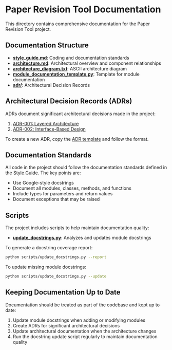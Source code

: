 # Paper Revision Tool Documentation

This directory contains comprehensive documentation for the Paper Revision Tool project.

## Documentation Structure

- **[style_guide.md](style_guide.md)**: Coding and documentation standards
- **[architecture.md](architecture.md)**: Architectural overview and component relationships
- **[architecture_diagram.txt](architecture_diagram.txt)**: ASCII architecture diagram
- **[module_documentation_template.py](module_documentation_template.py)**: Template for module documentation
- **[adr/](adr/)**: Architectural Decision Records

## Architectural Decision Records (ADRs)

ADRs document significant architectural decisions made in the project:

1. [ADR-001: Layered Architecture](adr/001-layered-architecture.md)
2. [ADR-002: Interface-Based Design](adr/002-interface-based-design.md)

To create a new ADR, copy the [ADR template](adr/adr_template.md) and follow the format.

## Documentation Standards

All code in the project should follow the documentation standards defined in the [Style Guide](style_guide.md). The key points are:

- Use Google-style docstrings
- Document all modules, classes, methods, and functions
- Include types for parameters and return values
- Document exceptions that may be raised

## Scripts

The project includes scripts to help maintain documentation quality:

- **[update_docstrings.py](../scripts/update_docstrings.py)**: Analyzes and updates module docstrings

To generate a docstring coverage report:

```bash
python scripts/update_docstrings.py --report
```

To update missing module docstrings:

```bash
python scripts/update_docstrings.py --update
```

## Keeping Documentation Up to Date

Documentation should be treated as part of the codebase and kept up to date:

1. Update module docstrings when adding or modifying modules
2. Create ADRs for significant architectural decisions
3. Update architectural documentation when the architecture changes
4. Run the docstring update script regularly to maintain documentation quality
